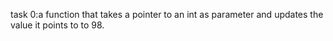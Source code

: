 task 0:a function that takes a pointer to an int as parameter and updates the value it points to to 98.
